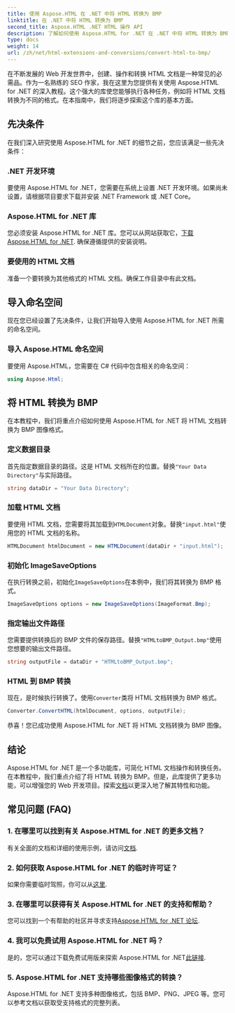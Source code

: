 ```yaml
---
title: 使用 Aspose.HTML 在 .NET 中将 HTML 转换为 BMP
linktitle: 在 .NET 中将 HTML 转换为 BMP
second_title: Aspose.HTML .NET HTML 操作 API
description: 了解如何使用 Aspose.HTML for .NET 在 .NET 中将 HTML 转换为 BMP。为 Web 开发人员提供利用 Aspose.HTML for .NET 的综合指南。
type: docs
weight: 14
url: /zh/net/html-extensions-and-conversions/convert-html-to-bmp/
---
```

在不断发展的 Web 开发世界中，创建、操作和转换 HTML 文档是一种常见的必需品。作为一名熟练的 SEO 作家，我在这里为您提供有关使用 Aspose.HTML for .NET 的深入教程。这个强大的库使您能够执行各种任务，例如将 HTML 文档转换为不同的格式。在本指南中，我们将逐步探索这个库的基本方面。

## 先决条件

在我们深入研究使用 Aspose.HTML for .NET 的细节之前，您应该满足一些先决条件：

### .NET 开发环境

要使用 Aspose.HTML for .NET，您需要在系统上设置 .NET 开发环境。如果尚未设置，请根据项目要求下载并安装 .NET Framework 或 .NET Core。

### Aspose.HTML for .NET 库

您必须安装 Aspose.HTML for .NET 库。您可以从网站获取它，[下载 Aspose.HTML for .NET](https://releases.aspose.com/html/net/). 确保遵循提供的安装说明。

### 要使用的 HTML 文档

准备一个要转换为其他格式的 HTML 文档。确保工作目录中有此文档。

## 导入命名空间

现在您已经设置了先决条件，让我们开始导入使用 Aspose.HTML for .NET 所需的命名空间。

### 导入 Aspose.HTML 命名空间

要使用 Aspose.HTML，您需要在 C# 代码中包含相关的命名空间：

```csharp
using Aspose.Html;
```

## 将 HTML 转换为 BMP

在本教程中，我们将重点介绍如何使用 Aspose.HTML for .NET 将 HTML 文档转换为 BMP 图像格式。

### 定义数据目录

首先指定数据目录的路径。这是 HTML 文档所在的位置。替换`"Your Data Directory"`与实际路径。

```csharp
string dataDir = "Your Data Directory";
```

### 加载 HTML 文档

要使用 HTML 文档，您需要将其加载到`HTMLDocument`对象。替换`"input.html"`使用您的 HTML 文档的名称。

```csharp
HTMLDocument htmlDocument = new HTMLDocument(dataDir + "input.html");
```

### 初始化 ImageSaveOptions

在执行转换之前，初始化`ImageSaveOptions`在本例中，我们将其转换为 BMP 格式。

```csharp
ImageSaveOptions options = new ImageSaveOptions(ImageFormat.Bmp);
```

### 指定输出文件路径

您需要提供转换后的 BMP 文件的保存路径。替换`"HTMLtoBMP_Output.bmp"`使用您想要的输出文件路径。

```csharp
string outputFile = dataDir + "HTMLtoBMP_Output.bmp";
```

### HTML 到 BMP 转换

现在，是时候执行转换了。使用`Converter`类将 HTML 文档转换为 BMP 格式。

```csharp
Converter.ConvertHTML(htmlDocument, options, outputFile);
```

恭喜！您已成功使用 Aspose.HTML for .NET 将 HTML 文档转换为 BMP 图像。

## 结论

Aspose.HTML for .NET 是一个多功能库，可简化 HTML 文档操作和转换任务。在本教程中，我们重点介绍了将 HTML 转换为 BMP。但是，此库提供了更多功能，可以增强您的 Web 开发项目。探索[文档](https://reference.aspose.com/html/net/)以更深入地了解其特性和功能。

## 常见问题 (FAQ)

### 1. 在哪里可以找到有关 Aspose.HTML for .NET 的更多文档？

有关全面的文档和详细的使用示例，请访问[文档](https://reference.aspose.com/html/net/).

### 2. 如何获取 Aspose.HTML for .NET 的临时许可证？

如果你需要临时驾照，你可以从[这里](https://purchase.aspose.com/temporary-license/).

### 3. 在哪里可以获得有关 Aspose.HTML for .NET 的支持和帮助？

您可以找到一个有帮助的社区并寻求支持[Aspose.HTML for .NET 论坛](https://forum.aspose.com/).

### 4. 我可以免费试用 Aspose.HTML for .NET 吗？

是的，您可以通过下载免费试用版来探索 Aspose.HTML for .NET[此链接](https://releases.aspose.com/).

### 5. Aspose.HTML for .NET 支持哪些图像格式的转换？

Aspose.HTML for .NET 支持多种图像格式，包括 BMP、PNG、JPEG 等。您可以参考文档以获取受支持格式的完整列表。
